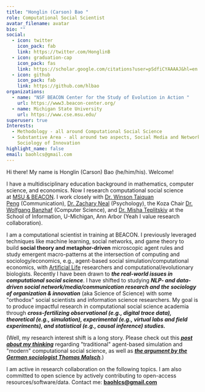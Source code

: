 ```yaml
---
title: "Honglin (Carson) Bao "
role: Computational Social Scientist
avatar_filename: avatar
bio: ""
social:
  - icon: twitter
    icon_pack: fab
    link: https://twitter.com/HonglinB
  - icon: graduation-cap
    icon_pack: fas
    link: https://scholar.google.com/citations?user=pSdfiCYAAAAJ&hl=en
  - icon: github
    icon_pack: fab
    link: https://github.com/hlbao
organizations:
  - name: "NSF BEACON Center for the Study of Evolution in Action "
    url: https://www3.beacon-center.org/
  - name: Michigan State University
    url: https://www.cse.msu.edu/
superuser: true
Interests:
  - Methodology - all around Computational Social Science
  - Substantive Area - all around two aspects, Social Media and Networks; The
    Sociology of Innovation
highlight_name: false
email: baohlcs@gmail.com
---
```

Hi there! My name is Honglin (Carson) Bao (he/him/his). Welcome!

I have a multidisciplinary education background in mathematics, computer science, and economics. Now I research computational social science at [MSU & BEACON](https://beacon-center.org/). I work closely with [Dr. Winson Taiquan Peng](https://comartsci.msu.edu/our-people/taiquan-winson-peng) (Communication), [Dr. Zachary Neal](https://www.zacharyneal.com/) (Psychology), the Koza Chair [Dr. Wolfgang Banzhaf](http://www.cse.msu.edu/~banzhafw/) (Computer Science), and [Dr. Misha Teplitskiy](https://sites.google.com/view/teplitskiy) at the School of Information, U-Michigan, Ann Arbor (Yeah I value research collaboration).

I am a computational scientist in training at BEACON. I previously leveraged techniques like machine learning, social networks, and game theory to build **social theory and metaphor-driven** microscopic agent rules and study emergent macro-patterns at the intersection of computing and sociology/economics, e.g., agent-based social simulation/computational economics, with [Artificial Life](<https://en.wikipedia.org/wiki/Artificial_life#:~:text=Artificial%20life%20(often%20abbreviated%20ALife,models%2C%20robotics%2C%20and%20biochemistry.>) researchers and computational/evolutionary biologists. Recently I have been drawn to ***the real-world issues in computational social science***. I have shifted to studying ***NLP- and data-driven social network/media/communication research and the sociology of organization & innovation*** (aka Science of Science) with some "orthodox" social scientists and information science researchers. My goal is to produce impactful research in computational social science academia through ***cross-fertilizing observational (e.g., digital trace data), theoretical (e.g., simulation), experimental (e.g., virtual labs and field experiments), and statistical (e.g., causal inference) studies.***

(Well, my research interest shift is a long story. Please check out this ***[post about my thinking](https://www.carsonhlbao.com/post/filling-in-the-missing-data-of-theory-driven-agent-based-simulation-in-social-sciences/)*** regarding "traditional" agent-based simulation and "modern" computational social science, as well as ***[the argument by the German sociologist Thomas Malsch](https://docs.google.com/document/d/1GkKP4thGPdAU5qYU2izLJyQOwZ8wE9OnDQeIM79VYis/edit?usp=sharing)***.)

I am active in research collaboration on the following topics. I am also committed to open science by actively contributing to open-access resources/software/data. Contact me: **baohlcs@gmail.com**
